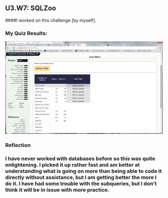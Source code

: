 ## U3.W7: SQLZoo

####I worked on this challenge [by myself].



### My Quiz Results:
<img src ="https://github.com/mlear/phase_0_unit_3/blob/master/week_7/imgs/sqlzoo_quiz.jpg">






### Reflection

### I have never worked with databases before so this was quite enlightening.  I picked it up rather fast and am better at understanding what is going on more than being able to code it directly without assistance, but I am getting better the more I do it.  I have had some trouble with the subqueries, but I don't think it will be in issue with more practice.